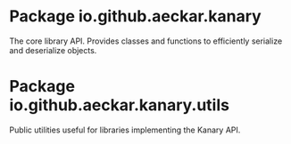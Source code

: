 # Package io.github.aeckar.kanary

The core library API. Provides classes and functions to efficiently serialize and deserialize objects.

# Package io.github.aeckar.kanary.utils

Public utilities useful for libraries implementing the Kanary API.